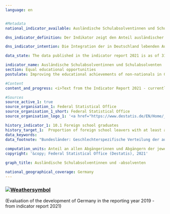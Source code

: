 ```yaml
---
language: en    


#Metadata    
national_indicator_available: Ausländische Schulabsolventinnen und Schulabsolventen    

dns_indicator_definition: Der Indikator zeigt den Anteil ausländischer Schulabsolventinnen und -absolventen in Prozent aller ausländischen Schulabgängerinnen und -abgänger eines Jahrgangs. Als Absolventinnen und Absolventen gelten hierbei Personen, die die allgemeinbildenden Schulen mit mindestens einem Hauptschulabschluss verlassen.    

dns_indicator_intention: Die Integration der in Deutschland lebenden Ausländerinnen und Ausländer ist eine wichtige Voraussetzung für den sozialen Zusammenhalt unserer Gesellschaft. Grundbedingung für eine erfolgreiche Integration ist eine ausreichende schulische Qualifizierung, die berufliche Ausbildungs- und Erwerbsmöglichkeiten eröffnet. Ziel der Bundesregierung ist es daher, bis zum Jahr 2030 den Anteil ausländischer Schulabsolventinnen und -absolventen, die mindestens einen Hauptschulabschluss erreichen, zu erhöhen und den Anteil an die Quote deutscher Schulabsolventinnen und -absolventen anzugleichen.    

data_state: The data published in the indicator report 2021 is as of 31.12.2020. The data shown on the DNS-Online-Platform is updated regularly, so that more current data may be available online than published in the indicator report 2021.    

indicator_name: Ausländische Schulabsolventinnen und Schulabsolventen    
section: Equal educational opportunities    
postulate: Improving the educational achievements of non-nationals in German schools    

#Content    
content_and_progress: <i>Text from the Indicator Report 2021 - currently only available in German</i><br><br>Datengrundlage des Indikators bilden die Schulstatistiken der einzelnen Bundesländer. Dabei handelt es sich in der Regel um Totalerhebungen mit Auskunftspflicht. Ihre Zusammenfassung zum Bundesergebnis erfolgt durch das Statistische Bundesamt auf Grundlage des von der Kultusministerkonferenz erstellten Definitionenkatalogs. Die Aggregation der Länderergebnisse zum Bundesergebnis wird beeinträchtigt durch die unterschiedliche Bildungspolitik der Länder, zum Beispiel bei Versetzungsregeln oder der Einrichtung von Bildungsgängen im Bereich der beruflichen Schulen. Dies kann auch durch formale Regelungen der jeweiligen Zuordnungen nur zum Teil kompensiert werden.<br><br>Absolventinnen und Absolventen sind Schülerinnen und Schüler, die die jeweilige Schulart mit Abschluss verlassen haben. Eingeschlossen werden Schülerinnen und Schüler, die auf eine andere allgemeinbildende Schulart gewechselt haben, um einen zusätzlichen Abschluss zu erwerben. Zudem gelten als Ausländerin oder Ausländer alle Personen, die nicht Deutsche im Sinne des Art. 116 Abs. 1 GG sind, das heißt die deutsche Staatsangehörigkeit nicht besitzen. Dazu zählen auch Staatenlose und Personen mit ungeklärter Staatsangehörigkeit. Deutsche, die zugleich eine weitere Staatsangehörigkeit besitzen, zählen nicht zur ausländischen Bevölkerung.<br><br>Im Jahr 2019 lag der Anteil der ausländischen Schulabsolventinnen und -absolventen, die mindestens einen Hauptschulabschluss erreicht haben, gemessen an allen ausländischen Schulabgängerinnen und -abgängern sowie Schulabsolventinnen und -absolventen bei 82,4&nbsp;%. Damit hat sich der Anteil gegenüber dem Vorjahreswert leicht erhöht. Betrachtet man die geschlechtsspezifischen Anteile, so lag der Anteil der ausländischen Absolventinnen bei 85,8&nbsp;%, während der Anteil der Absolventen mit 79,5&nbsp;% geringer ausfiel. Der Anteil deutscher Schulabsolventinnen und -absolventen, die mindestens einen Hauptschulabschluss erlangt haben lag zuletzt bei 94,5&nbsp;% und ist somit annähernd stabil. Der Abstand zwischen dem Anteil ausländischer Schulabsolventinnen und -absolventen gegenüber den deutschen Schulabsolventinnen und -absolventen hat sich von 11,9 Prozentpunkten im Jahr 1996 auf 12,2 Prozentpunkte im Jahr 2019 leicht erhöht. Nachdem sich die Werte bis zum Jahr 2013 tendenziell anglichen, strebten sie bis 2017 wieder auseinander um seitdem annähernd parallel zu verlaufen.<br><br>Betrachtet man zusätzlich die erreichten Abschlüsse, so lässt sich feststellen, dass 31,0&nbsp;% der ausländischen Schulabsolventinnen und -absolventen allgemeinbildender Schulen des Jahrgangs 2019 einen Hauptschulabschluss erwarben, 36,8&nbsp;% beendeten die Schule mit einem mittleren Abschluss und 14,5&nbsp;% erreichten die Fachhochschulreife oder die allgemeine Hochschulreife. Bei den deutschen Schulabsolventinnen und -absolventen erwarben 15,1&nbsp;% einen Hauptschulabschluss, 42,7&nbsp;% einen mittleren Abschluss und 36,8&nbsp;% die Fachhochschulreife oder die allgemeine Hochschulreife. Insbesondere bei den höheren Bildungsabschlüssen sind demnach die ausländischen Jugendlichen im Vergleich zu den deutschen deutlich unterrepräsentiert.    

#Sources    
source_active_1: true
source_organisation_1: Federal Statistical Office
source_organisation_1_short: Federal Statistical Office
source_organisation_logo_1: '<a href="https://www.destatis.de/EN/Home/_node.html"><img src="https://g205sdgs.github.io/sdg-indicators/public/LogosEn/destatis.png" alt=" Federal Statistical Office" title="Click here to visit the homepage of the organization" style="border: transparent"/></a>'    

history_indicator_1: 10.1 Foreign school graduates                    
history_target_1:  Proportion of foreign school leavers with at least a lower secondary school certificate to be raised to that of German school leavers by 2030    
data_keywords:    
data_footnote: "Bundesländer: Geschlechterspezifische Verteilung der ausländischen Absolventen/Abgänger teilweise geschätzt. Externe Absolventen werden nicht erhoben."    
    
computation_units: Anteil an allen Abgängerinnen und Abgängern der jeweiligen Gruppe, in&nbsp;%    
copyright: '&copy; Federal Statistical Office (Destatis), 2021'    

graph_title: Ausländische Schulabsolventinnen und -absolventen    

national_geographical_coverage: Germany    
---    
```

<div>
  <div class="my-header">
    <h3>
      <a href="https://sustainabledevelopment-deutschland.github.io/en/status/"><img src="https://g205sdgs.github.io/sdg-indicators/public/Wettersymbole/Blitz.png" title="The indicator is not moving in the right direction so that the gap to the target value is widening" alt="Weathersymbol" />
      </a>
    </h3>
  </div>
  <div class="my-header-note">
    <span> (Evaluation of the development of Germany in the reporting year 2019 - from indicator report 2021)</span>
  </div>
</div>